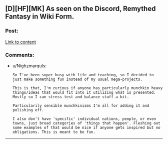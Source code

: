 ## [D][HF][MK] As seen on the Discord, Remythed Fantasy in Wiki Form.

### Post:

[Link to content](https://remyth.miraheze.org/wiki/Category:Life)

### Comments:

- u/Nighzmarquls:
  ```
  So I've been super busy with life and teaching, so I decided to just make something fun instead of my usual mega-projects.

  This is that, I'm curious if anyone has particularly munchkin heavy things/ideas that would fit into it utilizing what is presented. Mostly so I can stress test and balance stuff a bit.

  Particularily sensible munchkinisms I'm all for adding it and polishing off.

  I also don't have 'specific' individual nations, people, or even towns, just broad categories of 'things that happen'. Fleshing out some examples of that would be nice if anyone gets inspired but no obligations. This is meant to be fun.
  ```

---

